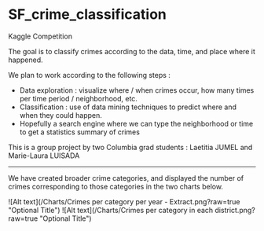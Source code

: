 # SF_crime_classification
Kaggle Competition

The goal is to classify crimes according to the data, time, and place where it happened.

We plan to work according to the following steps :
- Data exploration : visualize where / when crimes occur, how many times per time period / neighborhood, etc.
- Classification : use of data mining techniques to predict where and when they could happen.
- Hopefully a search engine where we can type the neighborhood or time to get a statistics summary of crimes

This is a group project by two Columbia grad students : Laetitia JUMEL and Marie-Laura LUISADA


****************************************************

We have created broader crime categories, and displayed the number of crimes corresponding to those categories in the two charts below.


![Alt text](/Charts/Crimes per category per year - Extract.png?raw=true "Optional Title")
![Alt text](/Charts/Crimes per category in each district.png?raw=true "Optional Title")
